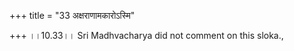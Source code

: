 +++
title = "33 अक्षराणामकारोऽस्मि"

+++
।।10.33।। Sri Madhvacharya did not comment on this sloka.,
